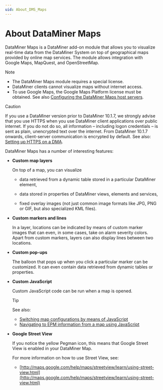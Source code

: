 ```yaml
---
uid: About_DMS_Maps
---
```


# About DataMiner Maps

DataMiner Maps is a DataMiner add-on module that allows you to visualize real-time data from the DataMiner System on top of geographical maps provided by online map services. The module allows integration with Google Maps, MapQuest, and OpenStreetMap.

> [!NOTE]
>
> - The DataMiner Maps module requires a special license.
> - DataMiner clients cannot visualize maps without internet access.
> - To use Google Maps, the Google Maps Platform license must be obtained. See also [Configuring the DataMiner Maps host servers](xref:Configuring_the_DataMiner_Maps_host_servers).

> [!CAUTION]
> If you use a DataMiner version prior to DataMiner 10.1.7, we strongly advise that you use HTTPS when you use DataMiner client applications over public internet. If you do not do so, all information – including logon credentials – is sent as plain, unencrypted text over the internet. From DataMiner 10.1.7 onwards, client-server communication is encrypted by default. See also: [Setting up HTTPS on a DMA](xref:Setting_up_HTTPS_on_a_DMA).

DataMiner Maps has a number of interesting features:

- **Custom map layers**

  On top of a map, you can visualize

  - data retrieved from a dynamic table stored in a particular DataMiner element,

  - data stored in properties of DataMiner views, elements and services,

  - fixed overlay images (not just common image formats like JPG, PNG or GIF, but also specialized KML files).

- **Custom markers and lines**

  In a layer, locations can be indicated by means of custom marker images that can even, in some cases, take on alarm severity colors.
  Apart from custom markers, layers can also display lines between two locations.

- **Custom pop-ups**

  The balloon that pops up when you click a particular marker can be customized. It can even contain data retrieved from dynamic tables or properties.

- **Custom JavaScript**

  Custom JavaScript code can be run when a map is opened.

  > [!TIP]
  > See also:
  >
  > - [Switching map configurations by means of JavaScript](xref:Switching_map_configurations_by_means_of_JavaScript)
  > - [Navigating to EPM information from a map using JavaScript](xref:PopupSkeleton_and_PopupDetails#navigating-to-epm-information-from-a-map-using-javascript)

- **Google Street View**

  If you notice the yellow Pegman icon, this means that Google Street View is enabled in your DataMiner Map.

  For more information on how to use Street View, see:

  - [http://maps.google.com/help/maps/streetview/learn/using-street-view.html](http://maps.google.com/help/maps/streetview/learn/using-street-view.html)
